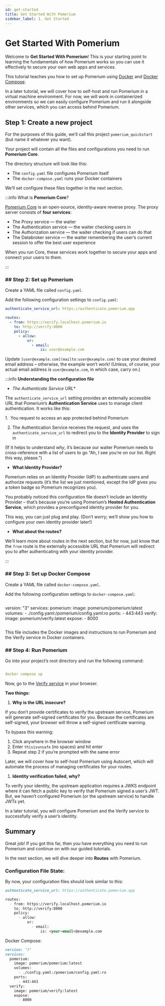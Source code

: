 ```yaml
---
id: get-started
title: Get Started With Pomerium
sidebar_label: 1. Get Started
---
```


# Get Started With Pomerium

Welcome to **Get Started With Pomerium**! This is your starting point to learning the fundamentals of how Pomerium works so you can use it effectively to secure your own web apps and services.

This tutorial teaches you how to set up Pomerium using [Docker](https://docs.docker.com/install/) and [Docker Compose](https://docs.docker.com/compose/install/). 

In a later tutorial, we will cover how to self-host and run Pomerium in a virtual machine environment. For now, we will work in containerized environments so we can easily configure Pomerium and run it alongside other services, which you can access behind Pomerium.

## Step 1: Create a new project

For the purposes of this guide, we’ll call this project `pomerium_quickstart` (but name it whatever you want).

Your project will contain all the files and configurations you need to run ****Pomerium Core****.

The directory structure will look like this:


- The `config.yaml` file configures Pomerium itself
- The `docker-compose.yaml` runs your Docker containers

We’ll set configure these files together in the next section.

:::info What is **Pomerium Core**?

[Pomerium Core](/docs/deploy/core) is an open-source, identity-aware reverse proxy. The proxy server consists of **four services**:

- The Proxy service — the waiter
- The Authentication service —  the waiter checking users in
- The Authorization service — the waiter checking if users can do that
- The Databroker service — the waiter remembering the user’s current session to offer the best user experience

When you run Core, these services work together to secure your apps and connect your users to them.

:::

### ## Step 2: Set up Pomerium

Create a YAML file called `config.yaml`.

Add the following configuration settings to `config.yaml`:

```yaml title="config.yaml"
authenticate_service_url: https://authenticate.pomerium.app

routes:
  - from: https://verify.localhost.pomerium.io
    to: http://verify:8000
    policy:
      - allow:
          or:
            - email:
                is: user@example.com
```

Update `[user@example.com](mailto:user@example.com)` to use your desired email address – otherwise, the example won’t work! (Unless, of course, your actual email address is `user@example.com`, in which case, carry on.)

:::info **Understanding the configuration file**

- *The Authenticate Service URL**

The `authenticate_service_url` setting provides an externally accessible URL that Pomerium’s **Authentication Service** uses to manage client authentication. It works like this:

1.  You request to access an app protected behind Pomerium

2. The Authentication Service receives the request, and uses the `authenticate_service_url` to redirect you to the **Identity Provider** to sign in

(If it helps to understand *why*, it’s because our waiter Pomerium needs to cross-reference with a list of users to go “Ah, I see you’re on our list. Right this way, please.”)

- **What Identity Provider?**

Pomerium relies on an Identity Provider (IdP) to authenticate users and authorize requests (it’s the list we just mentioned, except the IdP gives you a token badge so Pomerium recognizes you).

You probably noticed this configuration file doesn’t include an Identity Provider – that’s because you’re using Pomerium’s ****Hosted Authentication Service****, which provides a preconfigured identity provider for you.

This way, you can just plug and play. (Don’t worry; we’ll show you how to configure your own identity provider later!)

- **What about the routes?**

We’ll learn more about routes in the next section, but for now, just know that the `from` route is the externally accessible URL that Pomerium will redirect you to after authenticating with your identity provider.

:::

### ## Step 3: Set up Docker Compose

Create a YAML file called `docker-compose.yaml`.

Add the following configuration settings to `docker-compose.yaml`:

```yaml title="docker-compose.yaml"

```
version: "3"
services:
  pomerium:
    image: pomerium/pomerium:latest
    volumes:
      - ./config.yaml:/pomerium/config.yaml:ro
    ports:
      - 443:443
  verify:
    image: pomerium/verify:latest
    expose:
      - 8000
```

```

This file includes the Docker images and instructions to run Pomerium and the Verify service in Docker containers.

### ## Step 4: Run Pomerium

Go into your project’s root directory and run the following command:

```yaml

docker compose up

```

Now, go to the [Verify service]([https://verify.localhost.pomerium.io](https://verify.localhost.pomerium.io/)) in your browser.

<!-- ![verify-state.png](Get%20Started%20d5fd53b5a8284d4db3e17c4ade7eca49/verify-state.png) -->

**Two things:**

1. **Why is the URL insecure?**

If you don’t provide certificates to verify the upstream service, Pomerium will generate self-signed certificates for you. Because the certificates are self-signed, your browser will throw a self-signed certificate warning. 

To bypass this warning:

1. Click anywhere in the browser window
2. Enter `thisisunsafe` (no spaces) and hit enter 
3. Repeat step 2 if you’re prompted with the same error

Later, we will cover how to self-host Pomerium using Autocert, which will automate the process of managing certificates for your routes.

1. **Identity verification failed, why?**

To verify your identity, the upstream application requires a JWKS endpoint where it can fetch a public key to verify that Pomerium signed a user’s JWT. But, we haven’t configured Pomerium (or the upstream service) to handle JWTs yet. 

In a later tutorial, you will configure Pomerium and the Verify service to successfully verify a user’s identity. 

## Summary

Great job! If you got this far, then you have everything you need to run Pomerium and continue on with our guided tutorials.

In the next section, we will dive deeper into **Routes** with Pomerium.

### Configuration File State:

By now, your configuration files should look similar to this:

```markdown
authenticate_service_url: https://authenticate.pomerium.app

routes:
  - from: https://verify.localhost.pomerium.io
    to: http://verify:8000
    policy:
      - allow:
          or:
            - email:
                is: <your-email>@example.com
```

Docker Compose:

```markdown
version: "3"
services:
  pomerium:
    image: pomerium/pomerium:latest
    volumes:
      - ./config.yaml:/pomerium/config.yaml:ro
    ports:
      - 443:443
  verify:
    image: pomerium/verify:latest
    expose:
      - 8000
```